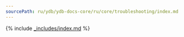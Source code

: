 ```yaml
---
sourcePath: ru/ydb/ydb-docs-core/ru/core/troubleshooting/index.md
---
```

{% include [_includes/index.md](_includes/index.md) %}